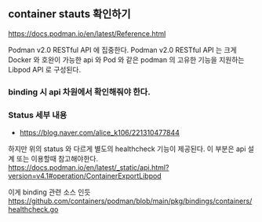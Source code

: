 ## container stauts 확인하기
https://docs.podman.io/en/latest/Reference.html

Podman v2.0 RESTful API 에 집중한다.
Podman v2.0 RESTful API 는 크게 Docker 와 호완이 가능한 api 와 Pod 와 같은 podman 의 고유한 기능을 지원하는 Libpod API 로 구성된다.


### binding 시 api 차원에서 확인해줘야 한다.

### Status 세부 내용
- https://blog.naver.com/alice_k106/221310477844

하지만 위의 status 와 다르게 별도의 healthcheck 기능이 제공된다. 이 부분은 api 설계 또는 이용할때 참고해야한다.
https://docs.podman.io/en/latest/_static/api.html?version=v4.1#operation/ContainerExportLibpod

이게 binding 관련 소스 인듯
https://github.com/containers/podman/blob/main/pkg/bindings/containers/healthcheck.go